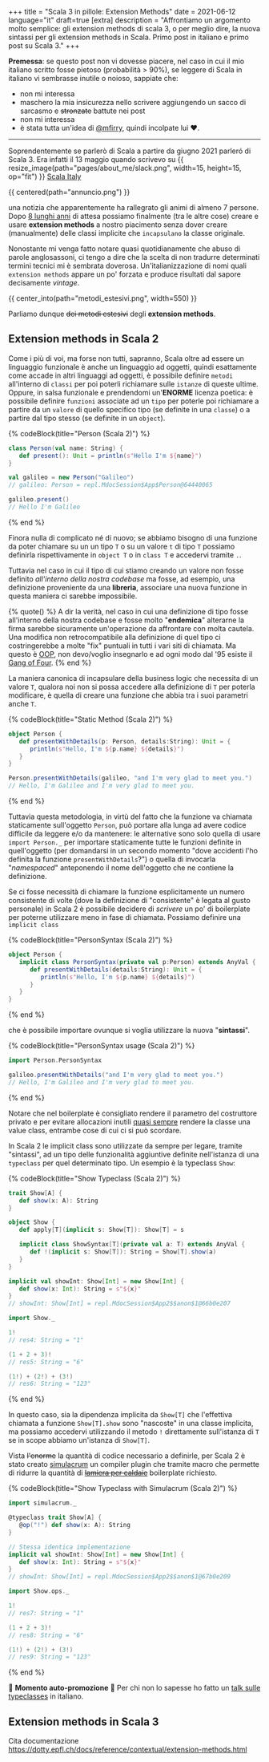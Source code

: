 +++
title = "Scala 3 in pillole: Extension Methods"
date = 2021-06-12
language="it"
draft=true
[extra]
description = "Affrontiamo un argomento molto semplice: gli extension methods di scala 3, o per meglio dire, la nuova sintassi per gli extension methods in Scala. Primo post in italiano e primo post su Scala 3."
+++

**Premessa**: se questo post non vi dovesse piacere, nel caso in cui il mio italiano scritto fosse pietoso (probabilità > 90%), se leggere di Scala in italiano vi sembrasse inutile o noioso, sappiate che:

- non mi interessa
- maschero la mia insicurezza nello scrivere aggiungendo un sacco di sarcasmo e <strike>stronzate</strike> battute nei post
- non mi interessa
- è stata tutta un'idea di [@mfirry](https://twitter.com/mfirry), quindi incolpate lui :heart:.

---

Soprendentemente se parlerò di Scala a partire da giugno 2021 parleró di Scala 3. Era infatti il 13 maggio quando scrivevo su {{ resize_image(path="pages/about_me/slack.png", width=15, height=15, op="fit") }} [Scala Italy](https://scalaitaly.slack.com)

{{ centered(path="annuncio.png") }}

una notizia che apparentemente ha rallegrato gli animi di almeno 7 persone. Dopo [8 lunghi anni](https://www.scala-lang.org/blog/2021/05/14/scala3-is-here.html) di attesa possiamo finalmente (tra le altre cose) creare e usare **extension methods** a nostro piacimento senza dover creare (manualmente) delle classi implicite che `incapsulano` la classe originale.

Nonostante mi venga fatto notare quasi quotidianamente che abuso di parole anglosassoni, ci tengo a dire che la scelta di non tradurre determinati termini tecnici mi è sembrata doverosa. Un'italianizzazione di nomi quali `extension methods` appare un po' forzata e produce risultati dal sapore decisamente _vintage_.

{{ center_into(path="metodi_estesivi.png", width=550) }}

Parliamo dunque <strike>dei metodi estesivi</strike> degli **extension methods**.

## Extension methods in Scala 2

Come i più di voi, ma forse non tutti, sapranno, Scala oltre ad essere un linguaggio funzionale è anche un linguaggio ad oggetti, quindi esattamente come accade in altri linguaggi ad oggetti, è possibile definire `metodi` all'interno di `classi` per poi poterli richiamare sulle `istanze` di queste ultime. Oppure, in salsa funzionale e prendendomi un'**ENORME** licenza poetica: è possibile definire `funzioni` associate ad un `tipo` per poterle poi richiamare a partire da un `valore` di quello specifico tipo (se definite in una `classe`) o a partire dal tipo stesso (se definite in un `object`).

{% codeBlock(title="Person (Scala 2)") %}
```scala
class Person(val name: String) {
   def present(): Unit = println(s"Hello I'm ${name}")
}

val galileo = new Person("Galileo")
// galileo: Person = repl.MdocSession$App$Person@64440065

galileo.present()
// Hello I'm Galileo
```
{% end %}

Finora nulla di complicato né di nuovo; se abbiamo bisogno di una funzione da poter chiamare su un un tipo `T` o su un valore `t` di tipo `T` possiamo definirla rispettivamente in `object T` o in `class T` e accedervi tramite `.`.

Tuttavia nel caso in cui il tipo di cui stiamo creando un valore non fosse definito _all'interno della nostra codebase_ ma fosse, ad esempio, una definizione proveniente da una **libreria**, associare una nuova funzione in questa maniera ci sarebbe impossibile. 

{% quote() %}
A dir la verità, nel caso in cui una definizione di tipo fosse all'interno della nostra codebase e fosse molto "__endemica__" alterarne la firma sarebbe sicuramente un'operazione da affrontare con molta cautela. Una modifica non retrocompatibile alla definizione di quel tipo ci costringerebbe a molte "fix" puntuali in tutti i vari siti di chiamata. Ma questo è [OOP](https://it.wikipedia.org/wiki/Programmazione_orientata_agli_oggetti), non devo/voglio insegnarlo e ad ogni modo dal '95 esiste il [Gang of Four](https://it.wikipedia.org/wiki/Design_Patterns).
{% end %}

La maniera canonica di incapsulare della business logic che necessita di un valore `T`, qualora noi non si possa accedere alla definizione di `T` per poterla modificare, è quella di creare una funzione che abbia tra i suoi parametri anche `T`.

{% codeBlock(title="Static Method (Scala 2)") %}
```scala
object Person {
   def presentWithDetails(p: Person, details:String): Unit = {
      println(s"Hello, I'm ${p.name} ${details}")
   }
}

Person.presentWithDetails(galileo, "and I'm very glad to meet you.")
// Hello, I'm Galileo and I'm very glad to meet you.
```
{% end %}

Tuttavia questa metodologia, in virtù del fatto che la funzione va chiamata staticamente sull'oggetto `Person`, può portare alla lunga ad avere codice difficile da leggere e/o da mantenere: le alternative sono solo quella di usare `import Person._` per importare staticamente tutte le funzioni definite in quell'oggetto (per domandarsi in un secondo momento "dove accidenti l'ho definita la funzione `presentWithDetails`?") o quella di invocarla "_namespaced_" anteponendo il nome dell'oggetto che ne contiene la definizione.

Se ci fosse necessità di chiamare la funzione esplicitamente un numero consistente di volte (dove la definizione di "consistente" è legata al gusto personale) in Scala 2 è possibile decidere di _scrivere_ un po' di boilerplate per poterne utilizzare meno in fase di chiamata. Possiamo definire una `implicit class` 

{% codeBlock(title="PersonSyntax (Scala 2)") %}
```scala
object Person {
   implicit class PersonSyntax(private val p:Person) extends AnyVal {
      def presentWithDetails(details:String): Unit = {
         println(s"Hello, I'm ${p.name} ${details}")
      }
   }
}
```
{% end %}


che è possibile importare ovunque si voglia utilizzare la nuova "**sintassi**".


{% codeBlock(title="PersonSyntax usage (Scala 2)") %}
```scala
import Person.PersonSyntax

galileo.presentWithDetails("and I'm very glad to meet you.")
// Hello, I'm Galileo and I'm very glad to meet you.
```
{% end %}

Notare che nel boilerplate è consigliato rendere il parametro del costruttore privato e per evitare allocazioni inutili [quasi sempre](https://docs.scala-lang.org/overviews/core/value-classes.html#when-allocation-is-necessary) rendere la classe una value class, entrambe cose di cui ci si può scordare.

In Scala 2 le implicit class sono utilizzate da sempre per legare, tramite "sintassi", ad un tipo delle funzionalità aggiuntive definite nell'istanza di una `typeclass` per quel determinato tipo. Un esempio è la typeclass `Show`:


{% codeBlock(title="Show Typeclass (Scala 2)") %}
```scala
trait Show[A] {
   def show(x: A): String
}

object Show {
   def apply[T](implicit s: Show[T]): Show[T] = s

   implicit class ShowSyntax[T](private val a: T) extends AnyVal {
      def !(implicit s: Show[T]): String = Show[T].show(a)
   }
}

implicit val showInt: Show[Int] = new Show[Int] {
   def show(x: Int): String = s"${x}"
}
// showInt: Show[Int] = repl.MdocSession$App2$$anon$1@66b0e207

import Show._

1!
// res4: String = "1"

(1 + 2 + 3)!
// res5: String = "6"

(1!) + (2!) + (3!)
// res6: String = "123"
```
{% end %}

In questo caso, sia la dipendenza implicita da `Show[T]` che l'effettiva chiamata a funzione `Show[T].show` sono "nascoste" in una classe implicita, ma possiamo accedervi utilizzando il metodo `!` direttamente sull'istanza di `T` se in scope abbiamo un'istanza di `Show[T]`.

Vista <strike>l'enorme</strike> la quantità di codice necessario a definirle, per Scala 2 è stato creato  [simulacrum](https://github.com/typelevel/simulacrum) un compiler plugin che tramite macro che permette di ridurre la quantità di <strike>[lamiera per caldaie](https://www.wordreference.com/enit/boilerplate)</strike> boilerplate richiesto.

{% codeBlock(title="Show Typeclass with Simulacrum (Scala 2)") %}
```scala
import simulacrum._

@typeclass trait Show[A] {
   @op("!") def show(x: A): String
}

// Stessa identica implementazione
implicit val showInt: Show[Int] = new Show[Int] {
   def show(x: Int): String = s"${x}"
}
// showInt: Show[Int] = repl.MdocSession$App2$$anon$1@67b0e209

import Show.ops._

1!
// res7: String = "1"

(1 + 2 + 3)!
// res8: String = "6"

(1!) + (2!) + (3!)
// res9: String = "123"
```
{% end %}

:tada: **Momento auto-promozione** :tada: Per chi non lo sapesse ho fatto un [talk sulle typeclasses](https://youtu.be/nBeXGEpDgdk) in italiano.

## Extension methods in Scala 3

Cita documentazione https://dotty.epfl.ch/docs/reference/contextual/extension-methods.html